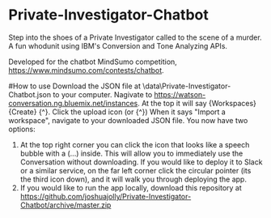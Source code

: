 # Private-Investigator-Chatbot
Step into the shoes of a Private Investigator called to the scene of a murder. A fun whodunit using IBM's Conversion and Tone Analyzing APIs.

Developed for the chatbot MindSumo competition, https://www.mindsumo.com/contests/chatbot. 

#How to use
Download the JSON file at \data\Private-Investigator-Chatbot.json to your computer.
Nagivate to https://watson-conversation.ng.bluemix.net/instances.
At the top it will say {Workspaces} {Create} {^}.
Click the upload icon (or {^})
When it says "Import a workspace", navigate to your downloaded JSON file.
You now have two options:
1. At the top right corner you can click the icon that looks like a speech bubble with a (...) inside.
This will allow you to immediately use the Conversation without downloading.
If you would like to deploy it to Slack or a similar service, on the far left corner click the circular pointer (its the third icon down), and it will walk you through deploying the app.
2. If you would like to run the app locally, download this repository at https://github.com/joshuajolly/Private-Investigator-Chatbot/archive/master.zip
